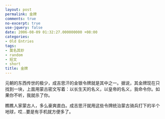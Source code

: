 ```yaml
---
layout: post
permalink: 金牌
comments: true
no-excerpt: true
use-jquery: false
date: 2006-08-09 01:32:27.000000000 +08:00
categories:
- Old Entries
tags:
- 莫名其妙
- random
- 短文
- short
title: 金牌
---
```

元朝的东西传世的极少，成吉思汗的金银令牌就是其中之一。据说，其金牌现在只找到一块，上面用蒙古密文写着：以长生天的名义，以皇帝的名义，我命令你。如果你不听，我就杀了你。

瞧瞧人家蒙古人，多么豪爽直白。成吉思汗就用这些令牌统治蒙古骑兵打下的半个地球，哎…要是有手机就方便多了。
